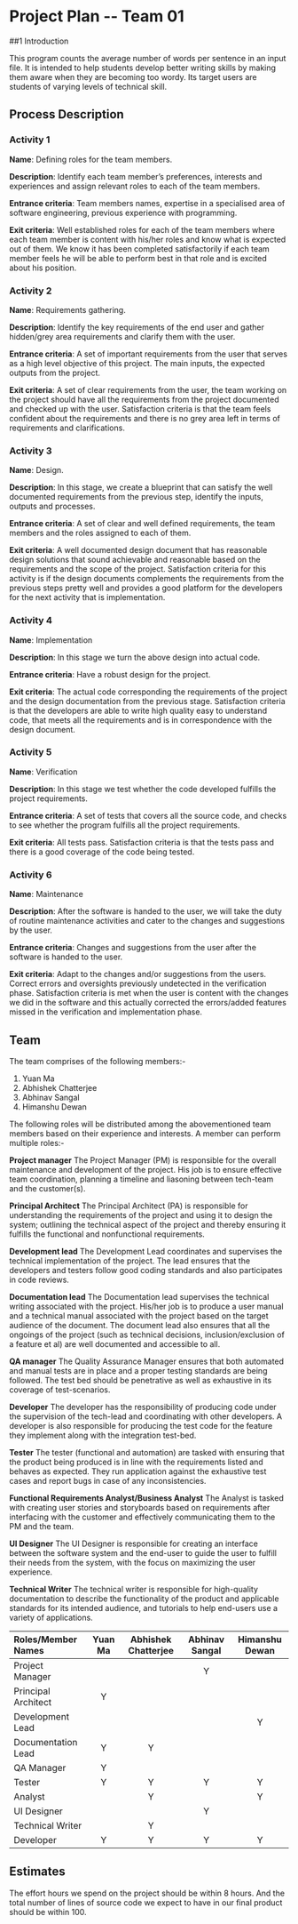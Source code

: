 # Project Plan -- Team 01

##1 Introduction

This program counts the average number of words per sentence in an input file. It is intended to help students develop better writing skills by making them aware when they are becoming too wordy. Its target users are students of varying levels of technical skill.

## Process Description

### Activity 1
**Name**: Defining roles for the team members. 

**Description**: Identify each team member’s preferences, interests and experiences and assign relevant roles to each of the team members. 

**Entrance criteria**: Team members names, expertise in a specialised area of software engineering, previous experience with programming. 

**Exit criteria**: Well established roles for each of the team members where each team member is content with his/her roles and know what is expected out of them. We know it has been completed satisfactorily if each team member feels he will be able to perform best in that role and is excited about his position.


### Activity 2
**Name**: Requirements gathering.

**Description**: Identify the key requirements of the end user and gather hidden/grey area requirements and clarify them with the user. 

**Entrance criteria**: A set of important requirements from the user that serves as a high level objective of this project. The main inputs, the expected outputs from the project. 

**Exit criteria**: A set of clear requirements from the user, the team working on the project should have all the requirements from the project documented and checked up with the user. Satisfaction criteria is that the team feels confident about the requirements and there is no grey area left in terms of requirements and clarifications. 



### Activity 3
**Name**: Design.

**Description**: In this stage, we create a blueprint that can satisfy the well documented requirements from the previous step, identify the inputs, outputs and processes.

**Entrance criteria**: A set of clear and well defined requirements, the team members and the roles assigned to each of them.

**Exit criteria**: A well documented design document that has reasonable design solutions that sound achievable and reasonable based on the requirements and the scope of the project. Satisfaction criteria for this activity is if the design documents complements the requirements from the previous steps pretty well and provides a good platform for the developers for the next activity that is implementation.


### Activity 4
**Name**: Implementation

**Description**: In this stage we turn the above design into actual code.

**Entrance criteria**: Have a robust design for the project.

**Exit criteria**: The actual code corresponding the requirements of the project and the design documentation from the previous stage. Satisfaction criteria is that the developers are able to write high quality easy to understand code, that meets all the requirements and is in correspondence with the design document.


### Activity 5
**Name**: Verification

**Description**: In this stage we test whether the code developed fulfills the project requirements.

**Entrance criteria**: A set of tests that covers all the source code, and checks to see whether the program fulfills all the project requirements.

**Exit criteria**: All tests pass. Satisfaction criteria is that the tests pass and there is a good coverage of the code being tested.

### Activity 6
**Name**: Maintenance

**Description**: After the software is handed to the user, we will take the duty of routine maintenance activities and cater to the changes and suggestions by the user.

**Entrance criteria**: Changes and suggestions from the user after the software is handed to the user. 

**Exit criteria**: Adapt to the changes and/or suggestions from the users. Correct errors and oversights previously undetected in the verification phase. Satisfaction criteria is met when the user is content with the changes we did in the software and this actually corrected the errors/added features missed in the verification and implementation phase.


## Team

The team comprises of the following members:-

1. Yuan Ma
2. Abhishek Chatterjee
3. Abhinav Sangal
4. Himanshu Dewan


The following roles will be distributed among the abovementioned team members based on their experience and interests. A member can perform multiple roles:-

**Project manager**
The Project Manager (PM) is responsible for the overall maintenance and development of the project. His job is to ensure effective team coordination, planning a timeline and liasoning between tech-team and the customer(s).

**Principal Architect**
The Principal Architect (PA) is responsible for understanding the requirements of the project and using it to design the system; outlining the technical aspect of the project and thereby ensuring it fulfills the functional and nonfunctional requirements.

**Development lead**
The Development Lead coordinates and supervises the technical implementation of the project. The lead ensures that the developers and testers follow good coding standards and also participates in code reviews.

**Documentation lead**
The Documentation lead supervises the technical writing associated with the project. His/her job is to produce a user manual and a technical manual associated with the project based on the target audience of the document. The document lead also ensures that all the ongoings of the project (such as technical decisions, inclusion/exclusion of a feature et al) are well documented and accessible to all.

**QA manager**
The Quality Assurance Manager ensures that both automated and manual tests are in place and a proper testing standards are being followed. The test bed should be penetrative as well as exhaustive in its coverage of test-scenarios.

**Developer**
The developer has the responsibility of producing code under the supervision of the tech-lead and coordinating with other developers. A developer is also responsible for producing the test code for the feature they implement along with the integration test-bed.

**Tester**
The tester (functional and automation) are tasked with ensuring that the product being produced is in line with the requirements listed and behaves as expected. They run application against the exhaustive test cases and report bugs in case of any inconsistencies.

**Functional Requirements Analyst/Business Analyst**
The Analyst is tasked with creating user stories and storyboards based on requirements after interfacing with the customer and effectively communicating them to the PM and the team.

**UI Designer**
The UI Designer is responsible for creating an interface between the software system and the end-user to guide the user to fulfill their needs from the system, with the focus on maximizing the user experience.

**Technical Writer**
The technical writer is responsible for high-quality documentation to describe the functionality of the product and applicable standards for its intended audience, and tutorials to help end-users use a variety of applications.


| Roles/Member Names | Yuan Ma | Abhishek Chatterjee | Abhinav Sangal | Himanshu Dewan |
|:------------|:------------:|:-------------:|:------------:|:------------:|
|Project Manager | | | Y | |
| Principal Architect | Y | | | |
| Development Lead | | | | Y|
| Documentation Lead | Y | Y | | |
| QA Manager | Y | | | |
| Tester | Y | Y | Y | Y |
| Analyst | | Y | | Y |
| UI Designer | | | Y | |
| Technical Writer | | Y | | |
| Developer | Y | Y | Y | Y |


## Estimates

The effort hours we spend on the project should be within 8 hours.  And the total number of lines of source code we expect to have in our final product should be within 100.

